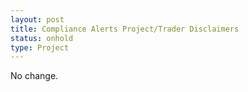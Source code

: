 ```yaml
---
layout: post
title: Compliance Alerts Project/Trader Disclaimers
status: onhold
type: Project
---
```


No change.
